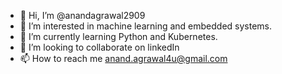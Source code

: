 - 👋 Hi, I’m @anandagrawal2909
- 👀 I’m interested in machine learning and embedded systems.
- 🌱 I’m currently learning Python and Kubernetes.
- 💞️ I’m looking to collaborate on linkedIn
- 📫 How to reach me anand.agrawal4u@gmail.com

<!---
anandagrawal2909/anandagrawal2909 is a ✨ special ✨ repository because its `README.md` (this file) appears on your GitHub profile.
You can click the Preview link to take a look at your changes.
--->
